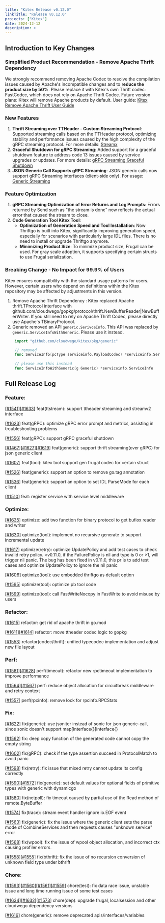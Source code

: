 ```yaml
---
title: "Kitex Release v0.12.0"
linkTitle: "Release v0.12.0"
projects: ["Kitex"]
date: 2024-12-12
description: >
---
```


## **Introduction to Key Changes**

### Simplified Product Recommendation - Remove Apache Thrift Dependency
We strongly recommend removing Apache Codec to resolve the compilation issues caused by Apache's incompatible changes and to **reduce the product size by 50%**. 
Please replace it with Kitex's own Thrift codec: FastCodec, which does not rely on Apache Thrift Codec.
Future version plans: Kitex will remove Apache products by default. User guide: [Kitex Remove Apache Thrift User Guide](/docs/kitex/best-practice/remove_apache_codec)

### New Features
1. **Thrift Streaming over TTHeader - Custom Streaming Protocol**: Supported streaming calls based on the TTHeader protocol, optimizing stability and performance issues caused by the high complexity of the gRPC streaming protocol. For more details: [Streamx](/docs/kitex/tutorials/basic-feature/streamx/) 
2. **Graceful Shutdown for gRPC Streaming**: Added support for a graceful shutdown feature to address code 13 issues caused by service upgrades or updates. For more details: [gRPC Streaming Graceful Shutdown](/docs/kitex/tutorials/basic-feature/protocol/streaming/grpc/graceful_shutdown/)
3. **JSON Generic Call Supports gRPC Streaming**: JSON generic calls now support gRPC Streaming interfaces (client-side only). For usage: [Generic Streaming](/docs/kitex/tutorials/advanced-feature/generic-call/generic_streaming)

### Feature Optimization
1. **gRPC Streaming Optimization of Error Returns and Log Prompts**: Errors returned by Send such as "the stream is done" now reflects the actual error that caused the stream to close.
2. **Code Generation Tool Kitex Tool**: 
    - **Optimization of Generation Speed and Tool Installation**: Now Thriftgo is built into Kitex, significantly improving generation speed, especially for scenarios with particularly large IDL files. There is no need to install or upgrade Thriftgo anymore.
    - **Minimizing Product Size**: To minimize product size, Frugal can be used. For gray scale adoption, it supports specifying certain structs to use Frugal serialization.

### Breaking Change - No Impact for 99.9% of Users
Kitex ensures compatibility with the standard usage patterns for users. However, certain users who depend on definitions within the Kitex repository may be affected by adjustments in this version.
1. Remove Apache Thrift Dependency : Kitex replaced Apache thrift.TProtocol interface with github.com/cloudwego/gopkg/protocol/thrift.NewBufferReader|NewBufferWriter. If you still need to rely on Apache Thrift Codec, please directly use Apache's TBinaryProtocol.
2. Generic removed an API `generic.SerivceInfo`. This API was replaced by `generic.ServiceInfoWithGeneric`. Please use it instead.
   ```go
    import "github.com/cloudwego/kitex/pkg/generic"

    // removed
    func ServiceInfo(pcType serviceinfo.PayloadCodec) *serviceinfo.ServiceInfo
    
    // please use this instead
    func ServiceInfoWithGeneric(g Generic) *serviceinfo.ServiceInfo
   ```

## **Full Release Log**

### Feature:
[[#1541](https://github.com/cloudwego/kitex/pull/1541)][[#1633](https://github.com/cloudwego/kitex/pull/1633)] feat(ttstream): support ttheader streaming and streamv2 interface

[[#1623](https://github.com/cloudwego/kitex/pull/1623)] feat(gRPC): optimize gRPC error prompt and metrics, assisting in troubleshooting problems

[[#1556](https://github.com/cloudwego/kitex/pull/1556)] feat(gRPC): support gRPC graceful shutdown

[[#1467](https://github.com/cloudwego/kitex/pull/1467)][[#1627](https://github.com/cloudwego/kitex/pull/1627)][[#1619](https://github.com/cloudwego/kitex/pull/1619)] feat(generic): support thrift streaming(over gRPC) for json generic client

[[#1607](https://github.com/cloudwego/kitex/pull/1607)] feat(tool): kitex tool support gen frugal codec for certain struct

[[#1526](https://github.com/cloudwego/kitex/pull/1526)] feat(generic): support an option to remove go.tag annotation

[[#1536](https://github.com/cloudwego/kitex/pull/1536)] feat(generic): support an option to set IDL ParseMode for each client

[[#1510](https://github.com/cloudwego/kitex/pull/1510)] feat: register service with service level middleware

### Optimize:
[[#1635](https://github.com/cloudwego/kitex/pull/1635)] optimize: add two function for binary protocol to get bufiox reader and writer

[[#1630](https://github.com/cloudwego/kitex/pull/1630)] optimize(tool): implement no recursive generate to support incremental update

[[#1617](https://github.com/cloudwego/kitex/pull/1617)] optimize(retry): optimize UpdatePolicy and add test cases to check invalid retry policy. <v0.11.0, if the FailurePolicy is nil and type is 0 or >1, will trigger nil panic. The bug has been fixed in v0.11.0, this pr is to add test cases and optimize UpdatePolicy to ignore the nil panic

[[#1606](https://github.com/cloudwego/kitex/pull/1606)] optimize(tool): use embedded thriftgo as default option

[[#1595](https://github.com/cloudwego/kitex/pull/1595)] optimize(tool): optimize pb tool code

[[#1599](https://github.com/cloudwego/kitex/pull/1599)] optimize(tool): call FastWriteNocopy in FastWrite to avoid misuse by users

### Refactor:
[[#1615](https://github.com/cloudwego/kitex/pull/1615)] refactor: get rid of apache thrift in go.mod

[[#1611](https://github.com/cloudwego/kitex/pull/1611)][[#1614](https://github.com/cloudwego/kitex/pull/1614)] refactor: move ttheader codec logic to gopkg

[[#1553](https://github.com/cloudwego/kitex/pull/1553)] refactor(codec/thrift): unified typecodec implementation and adjust new file layout

### Perf:
[[#1581](https://github.com/cloudwego/kitex/pull/1581)][[#1628](https://github.com/cloudwego/kitex/pull/1628)] perf(timeout): refactor new rpctimeout implementation to improve performance

[[#1564](https://github.com/cloudwego/kitex/pull/1564)][[#1567](https://github.com/cloudwego/kitex/pull/1567)] perf: reduce object allocation for circuitbreak middleware and retry context

[[#1557](https://github.com/cloudwego/kitex/pull/1557)] perf(rpcinfo): remove lock for rpcinfo.RPCStats

### Fix:
[[#1622](https://github.com/cloudwego/kitex/pull/1622)] fix(generic): use jsoniter instead of sonic for json generic-call, since sonic doesn't support map[interface{}]interface{}

[[#1562](https://github.com/cloudwego/kitex/pull/1562)] fix: deep copy function of the generated code cannot copy the empty string

[[#1602](https://github.com/cloudwego/kitex/pull/1602)] fix(gRPC): check if the type assertion succeed in ProtocolMatch to avoid panic

[[#1598](https://github.com/cloudwego/kitex/pull/1598)] fix(retry): fix issue that mixed retry cannot update its config correctly

[[#1590](https://github.com/cloudwego/kitex/pull/1590)][[#1572](https://github.com/cloudwego/kitex/pull/1572)] fix(generic): set default values for optional fields of primitive types with generic with dynamicgo

[[#1580](https://github.com/cloudwego/kitex/pull/1580)] fix(netpoll): fix timeout caused by partial use of the Read method of remote.ByteBuffer

[[#1574](https://github.com/cloudwego/kitex/pull/1574)] fix(trace): stream event handler ignore io.EOF event

[[#1563](https://github.com/cloudwego/kitex/pull/1563)] fix(generic): fix the issue where the generic client sets the parse mode of CombineServices and then requests causes "unknown service" error

[[#1568](https://github.com/cloudwego/kitex/pull/1568)] fix(wpool): fix the issue of wpool object allocation, and incorrect ctx causing profiler errors.

[[#1558](https://github.com/cloudwego/kitex/pull/1558)][[#1555](https://github.com/cloudwego/kitex/pull/1555)] fix(bthrift): fix the issue of no recursion conversion of unknown field type under bthrift

### Chore:
[[#1593](https://github.com/cloudwego/kitex/pull/1593)][[#1560](https://github.com/cloudwego/kitex/pull/1560)][[#1561](https://github.com/cloudwego/kitex/pull/1561)][[#1559](https://github.com/cloudwego/kitex/pull/1559)] chore(test): fix data race issue, unstable issue and long time running issue of some test cases
   
[[#1634](https://github.com/cloudwego/kitex/pull/1634)][[#1632](https://github.com/cloudwego/kitex/pull/1632)][[#1573](https://github.com/cloudwego/kitex/pull/1573)] chore(dep): upgrade frugal, localsession and other cloudwego dependency versions

[[#1616](https://github.com/cloudwego/kitex/pull/1616)] chore(generic): remove deprecated apis/interfaces/variables

